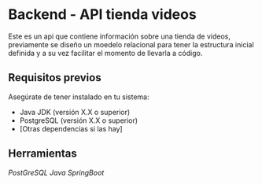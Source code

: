 # Backend - API tienda videos

Este es un api que contiene información sobre una tienda de videos, previamente se diseño un moedelo relacional para tener la estructura inicial definida y a su vez facilitar el momento de llevarla a código.

## Requisitos previos

Asegúrate de tener instalado en tu sistema:

- Java JDK (versión X.X o superior)
- PostgreSQL (versión X.X o superior)
- [Otras dependencias si las hay]

## Herramientas
*PostGreSQL*
*Java*
*SpringBoot*
